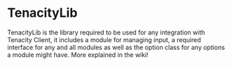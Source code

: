 # TenacityLib
TenacityLib is the library required to be used for any integration with Tenacity Client, it includes a module for managing input, a required interface for any and all modules as well as the option class for any options a module might have. More explained in the wiki!
